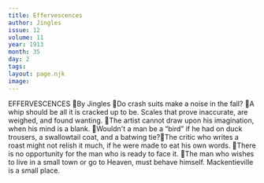 ```yaml
---
title: Effervescences
author: Jingles
issue: 12
volume: 11
year: 1913
month: 35
day: 2
tags:
layout: page.njk
image:
---
```

EFFERVESCENCES By Jingles Do crash suits make a noise in the fall? A whip should be all it is cracked up to be. Scales that prove inaccurate, are weighed, and found wanting. The artist cannot draw upon his imagination, when his mind is a blank. Wouldn't a man be a “bird” if he had on duck trousers, a swallowtail coat, and a batwing tie?The critic who writes a roast might not relish it much, if he were made to eat his own words. There is no opportunity for the man who is ready to face it. The man who wishes to live in a small town or go to Heaven, must behave himself. Mackentieville is a small place. 
